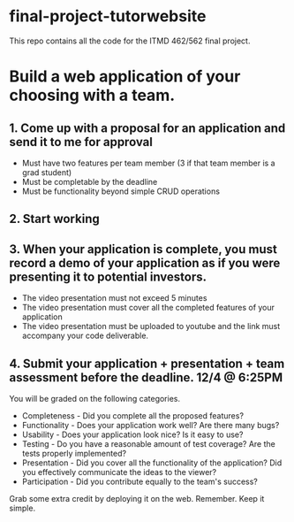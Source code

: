# final-project-tutorwebsite
This repo contains all the code for the ITMD 462/562 final project. 

# Build a web application of your choosing with a team.
 
## 1. Come up with a proposal for an application and send it to me for approval
  * Must have two features per team member (3 if that team member is a grad   student)
  * Must be completable by the deadline
  * Must be functionality beyond simple CRUD operations
 
## 2. Start working
 
## 3. When your application is complete, you must record a demo of your application as if you were presenting it to potential investors.
  * The video presentation must not exceed 5 minutes
  * The video presentation must cover all the completed features of your application
  * The video presentation must be uploaded to youtube and the link must accompany your code deliverable.
 
## 4. Submit your application + presentation + team assessment before the deadline. 12/4 @ 6:25PM
 
You will be graded on the following categories.
  * Completeness - Did you complete all the proposed features?
  * Functionality - Does your application work well? Are there many bugs?
  * Usability - Does your application look nice? Is it easy to use?
  * Testing - Do you have a reasonable amount of test coverage? Are the tests properly implemented?
  * Presentation - Did you cover all the functionality of the application? Did you effectively communicate the ideas to the viewer?
  * Participation - Did you contribute equally to the team's success?
 
Grab some extra credit by deploying it on the web.
Remember. Keep it simple.


